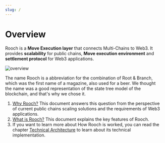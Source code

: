 ```yaml
---
slug: /
---
```

# Overview 

Rooch is a **Move Execution layer** that connects Multi-Chains to Web3. It provides **scalability** for public chains, **Move execution environment** and **settlement protocol** for Web3 applications.

![overview](/diagram/rooch-overview.svg)


The name Rooch is a abbreviation for the combination of Root & Branch, which was the first name of a magazine, also used for a beer. We thought the name was a good representation of the state tree model of the blockchain, and that's why we chose it.

1. [Why Rooch?](01-why-rooch.md) This document answers this question from the perspective of current public chains scaling solutions and the requirements of Web3 applications.
2. [What is Rooch?](02-what-is-rooch.md) This document explains the key features of Rooch.
3. If you want to learn more about How Rooch is worked, you can read the chapter [Technical Architecture](04-technology/index.md) to learn about its technical implementation.
